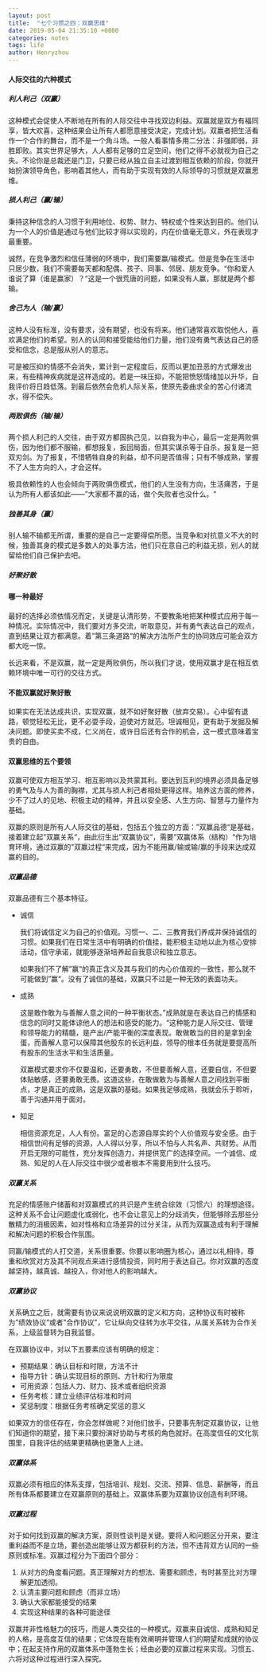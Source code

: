 ```yaml
---
layout: post
title:  "七个习惯之四：双赢思维"
date: 2019-05-04 21:35:10 +0800
categories: notes
tags: life
author: Henryzhou
---
```


#### 人际交往的六种模式

##### 利人利己（双赢）

这种模式会促使人不断地在所有的人际交往中寻找双边利益。双赢就是双方有福同享，皆大欢喜，这种结果会让所有人都愿意接受决定，完成计划。双赢者把生活看作一个合作的舞台，而不是一个角斗场。一般人看事情多用二分法：非强即弱，非胜即败。其实世界足够大，人人都有足够的立足空间，他们之得不必就视为自己之失。不论你是总裁还是门卫，只要已经从独立自主过渡到相互依赖的阶段，你就开始扮演领导角色，影响着其他人，而有助于实现有效的人际领导的习惯就是双赢思维。

##### 损人利己（赢/输）

秉持这种信念的人习惯于利用地位、权势、财力、特权或个性来达到目的。他们认为一个人的价值是通过与他们比较才得以实现的，内在价值毫无意义，外在表现才最重要。

诚然，在竞争激烈和信任薄弱的环境中，我们需要赢/输模式。但是竞争在生活中只居少数，我们不需要每天都和配偶、孩子、同事、邻居、朋友竞争。“你和爱人谁说了算（谁是赢家）？“这是一个很荒唐的问题，如果没有人赢，那就是两个都输。

##### 舍己为人（输/赢）

这种人没有标准，没有要求，没有期望，也没有将来。他们通常喜欢取悦他人，喜欢满足他们的希望。别人的认同和接受能给他们力量，他们没有勇气表达自己的感受和信念，总是服从别人的意志。

可是被压抑的情感不会消失，累计到一定程度后，反而以更加丑恶的方式爆发出来，有些精神疾病就是这样造成的。若是一味压抑，不能把愤怒情绪加以升华，自我评价将日趋低落。到最后依然会危机人际关系，使原先委曲求全的苦心付诸流水，得不偿失。

##### 两败俱伤（输/输）

两个损人利己的人交往，由于双方都固执己见，以自我为中心，最后一定是两败俱伤，因为他们都不服输，都想报复，扳回局面，但其实谋杀等于自杀，报复是一把双刃剑。为了报复，不惜牺牲自身的利益，却不问是否值得；只有不够成熟，掌握不了人生方向的人，才会这样。

极具依赖性的人也会倾向于两败俱伤模式，他们的人生没有方向，生活痛苦，于是认为所有人都该如此——”大家都不赢的话，做个失败者也没什么。“

##### 独善其身（赢）

别人输不输都无所谓，重要的是自己一定要得偿所愿。当竞争和对抗意义不大的时候，独善其身的模式是多数人的处事方法，他们只在意自己的利益无损，别人的就留给他们自己保护去吧。

##### 好聚好散



#### 哪一种最好

最好的选择必须依情况而定，关键是认清形势，不要教条地把某种模式应用于每一种情况。实际情况中，我们要对方多交流，听取意见，并有勇气表达自己的观点，直到结果让双方都满意。着”第三条道路“的解决方法所产生的协同效应可能会双方都大吃一惊。

长远来看，不是双赢，就一定是两败俱伤，所以我们才说，使用双赢才是在相互依赖环境中唯一可行的交往方式。

#### 不能双赢就好聚好散

如果实在无法达成共识，实现双赢，就不如好聚好散（放弃交易）。心中留有退路，顿觉轻松无比，更不必耍手段，迫使对方就范。坦诚相见，更有助于发掘及解决问题。即使买卖不成，仁义尚在，或许日后还有合作的机会，这一模式意味着宝贵的自由。

#### 双赢思维的五个要领

双赢可使双方相互学习、相互影响以及共蒙其利。要达到互利的境界必须具备足够的勇气及与人为善的胸襟，尤其与损人利己者相处更得这样。培养这方面的修养，少不了过人的见地、积极主动的精神，并且以安全感、人生方向、智慧与力量作为基础。

双赢的原则是所有人人际交往的基础，包括五个独立的方面：”双赢品德“是基础，接着建立起”双赢关系“，由此衍生出”双赢协议“，需要”双赢体系（结构）“作为培育环境，通过双赢的”双赢过程“来完成，因为不能用赢/输或输/赢的手段来达成双赢的目的。

##### 双赢品德

双赢品德有三个基本特征。

+ 诚信

  我们将诚信定义为自己的价值观。习惯一、二、三教育我们养成并保持诚信的习惯。如果我们在日常生活中有明确的价值挂，能积极主动地以此为核心安排活动，信守承诺，就能够逐渐培养起自我意识和独立意志。

  如果我们不了解”赢“的真正含义及其与我们的内心价值观的一致性，那么就不可能做到”赢“。没有了诚信的基础，双赢只不过是一种无效的表面功夫。

+ 成熟

  这是敢作敢为与善解人意之间的一种平衡状态。”成熟就是在表达自己的情感和信念的同时又能体谅他人的想法和感受的能力。“这种能力是人际交往、管理和领导能力的精髓，是产出/产能平衡的深度表现。敢做敢当的目的是拿到金蛋，而善解人意可以保障其他股东的长远利益，领导的根本任务就是要提高所有股东的生活水平和生活质量。

  双赢模式要求你不仅要温和，还要勇敢，不但要善解人意，还要自信，不但要体贴敏感，还要勇敢无畏。这道这些，在敢做敢为与善解人意之间找到平衡点，才是真正的成熟，这是双赢的基础。如果我足够成熟，我就会乐于聆听，善于沟通并用于面对。

+ 知足

  相信资源充足，人人有份。富足的心态源自厚实的个人价值观与安全感。由于相信世间有足够的资源，人人得以分享，所以不怕与人共名声、共财势。从而开启无限的可能性，充分发挥创造力，并提供宽广的选择空间。一个诚信、成熟、知足的人在人际交往中很少或者根本不需要用到什么技巧。

##### 双赢关系

充足的情感账户储蓄和对双赢模式的共识是产生统合综效（习惯六）的理想途径。这种关系不会让问题虚化或弱化，也不会让意见上的分歧消失，但能够除去那些分散精力的消极因素，如对性格和立场差异的过分关注，从而为双赢造成有利于理解和解决问题的积极合作氛围。

同赢/输模式的人打交道，关系很重要。你要以影响圈为核心，通过以礼相待，尊重和欣赏对方及其不同观点来进行感情投资，同时用于表达自己。你对双赢的态度越坚持，越真诚、越投入，你对他人的影响越大。

##### 双赢协议

关系确立之后，就需要有协议来说说明双赢的定义和方向，这种协议有时被称为”绩效协议“或者"合作协议"，它让纵向交往转为水平交往，从属关系转为合作关系，上级监督转为自我监督。

在双赢协议中，对以下五要素应该有明确的规定：

+ 预期结果：确认目标和时限，方法不计
+ 指导方针：确认实现目标的原则、方针和行为限度
+ 可用资源：包括人力、财力、技术或者组织资源
+ 任务考核：建立业绩评估标准和时间
+ 奖惩制度：根据任务考核确定奖惩的意义

如果双方的信任存在，你会怎样做呢？对他们放手，只要事先制定双赢协议，让他们知道你的期望，接下来只要扮演好协助与考核的角色就好。在高度信任的文化氛围里，自我评估的结果更精确也更激人上进。

##### 双赢体系

双赢必须有相应的体系支撑，包括培训、规划、交流、预算、信息、薪酬等，而且所有体系都要建立在双赢原则的基础上。双赢体系要为双赢协议创造有利环境。

##### 双赢过程

对于如何找到双赢的解决方案，原则性谈判是关键。要将人和问题区分开来，要注重利益而不是立场，要创造出能够让双方都获利的方法，但不违背双方认同的一些原则或标准。双赢过程分为下面四个部分：

1. 从对方的角度看问题。真正理解对方的想法、需要和顾虑，有时甚至比对方理解更加透彻。
2. 认清主要问题和顾虑（而非立场）
3. 确认大家都能接受的结果
4. 实现这种结果的各种可能途径

双赢并非性格魅力的技巧，而是人类交往的一种模式。双赢来自诚信、成熟和知足的人格，是高度互信的结果；它体现在能有效阐明并管理人们的期望和成就的协议中；在起支持作用的双赢体系中蓬勃生长；经由必要的双赢过程来实现。习惯五、六将对这种过程进行深入探究。



